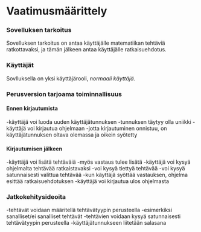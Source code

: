 # Vaatimusmäärittely

### Sovelluksen tarkoitus

Sovelluksen tarkoitus on antaa käyttäjälle matematiikan tehtäviä ratkottavaksi, ja tämän jälkeen antaa käyttäjälle ratkaisuehdotus.

### Käyttäjät

Sovlluksella on yksi käyttäjärooli, *normaali käyttäjä*.

### Perusversion tarjoama toiminnallisuus

#### Ennen kirjautumista

-käyttäjä voi luoda uuden käyttäjätunnuksen
	-tunnuksen täytyy olla uniikki
-käyttäjä voi kirjautua ohjelmaan
	-jotta kirjautuminen onnistuu, on käyttäjätunnuksen oltava olemassa ja oikein syötetty

#### Kirjautumisen jälkeen

-käyttäjä voi lisätä tehtäväiä
	-myös vastaus tulee lisätä
-käyttäjä voi kysyä ohjelmalta tehtävää ratkaistavaksi
	-voi kysyä tiettyä tehtävää
	-voi kysyä satunnaisesti valittua tehtävää
	-kun käyttäjä syöttää vastauksen, ohjelma esittää ratkaisuehdotuksen
-käyttäjä voi kirjautua ulos ohjelmasta

### Jatkokehitysideoita

-tehtävät voidaan määritellä tehtävätyypin perusteella
	-esimerkiksi sanalliset/ei sanalliset tehtävät
-tehtävien voidaan kysyä satunnaisesti tehtävätyypin perusteella
-käyttäjätunnukseen liitetään salasana
